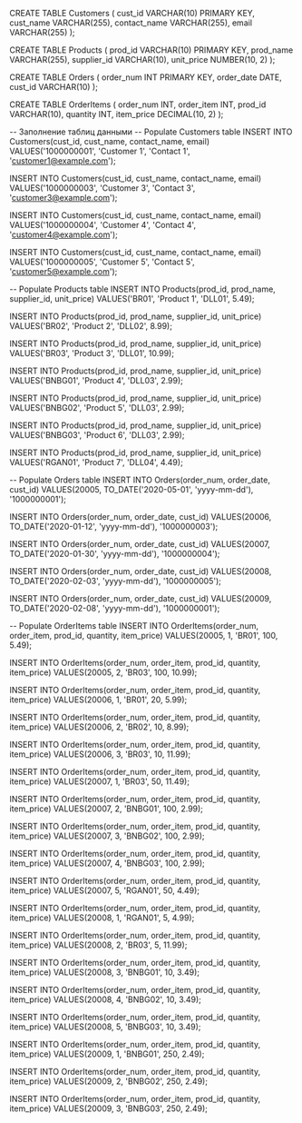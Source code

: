 CREATE TABLE Customers (
    cust_id VARCHAR(10) PRIMARY KEY,
    cust_name VARCHAR(255),
    contact_name VARCHAR(255),
    email VARCHAR(255)
);

CREATE TABLE Products (
    prod_id VARCHAR(10) PRIMARY KEY,
    prod_name VARCHAR(255),
    supplier_id VARCHAR(10),
    unit_price NUMBER(10, 2)
);

CREATE TABLE Orders (
    order_num INT PRIMARY KEY,
    order_date DATE,
    cust_id VARCHAR(10)
);

CREATE TABLE OrderItems (
    order_num INT,
    order_item INT,
    prod_id VARCHAR(10),
    quantity INT,
    item_price DECIMAL(10, 2)
);

-- Заполнение таблиц данными
-- Populate Customers table
INSERT INTO Customers(cust_id, cust_name, contact_name, email)
VALUES('1000000001', 'Customer 1', 'Contact 1', 'customer1@example.com');

INSERT INTO Customers(cust_id, cust_name, contact_name, email)
VALUES('1000000003', 'Customer 3', 'Contact 3', 'customer3@example.com');

INSERT INTO Customers(cust_id, cust_name, contact_name, email)
VALUES('1000000004', 'Customer 4', 'Contact 4', 'customer4@example.com');

INSERT INTO Customers(cust_id, cust_name, contact_name, email)
VALUES('1000000005', 'Customer 5', 'Contact 5', 'customer5@example.com');

-- Populate Products table
INSERT INTO Products(prod_id, prod_name, supplier_id, unit_price)
VALUES('BR01', 'Product 1', 'DLL01', 5.49);

INSERT INTO Products(prod_id, prod_name, supplier_id, unit_price)
VALUES('BR02', 'Product 2', 'DLL02', 8.99);

INSERT INTO Products(prod_id, prod_name, supplier_id, unit_price)
VALUES('BR03', 'Product 3', 'DLL01', 10.99);

INSERT INTO Products(prod_id, prod_name, supplier_id, unit_price)
VALUES('BNBG01', 'Product 4', 'DLL03', 2.99);

INSERT INTO Products(prod_id, prod_name, supplier_id, unit_price)
VALUES('BNBG02', 'Product 5', 'DLL03', 2.99);

INSERT INTO Products(prod_id, prod_name, supplier_id, unit_price)
VALUES('BNBG03', 'Product 6', 'DLL03', 2.99);

INSERT INTO Products(prod_id, prod_name, supplier_id, unit_price)
VALUES('RGAN01', 'Product 7', 'DLL04', 4.49);

-- Populate Orders table
INSERT INTO Orders(order_num, order_date, cust_id)
VALUES(20005, TO_DATE('2020-05-01', 'yyyy-mm-dd'), '1000000001');

INSERT INTO Orders(order_num, order_date, cust_id)
VALUES(20006, TO_DATE('2020-01-12', 'yyyy-mm-dd'), '1000000003');

INSERT INTO Orders(order_num, order_date, cust_id)
VALUES(20007, TO_DATE('2020-01-30', 'yyyy-mm-dd'), '1000000004');

INSERT INTO Orders(order_num, order_date, cust_id)
VALUES(20008, TO_DATE('2020-02-03', 'yyyy-mm-dd'), '1000000005');

INSERT INTO Orders(order_num, order_date, cust_id)
VALUES(20009, TO_DATE('2020-02-08', 'yyyy-mm-dd'), '1000000001');

-- Populate OrderItems table
INSERT INTO OrderItems(order_num, order_item, prod_id, quantity, item_price)
VALUES(20005, 1, 'BR01', 100, 5.49);

INSERT INTO OrderItems(order_num, order_item, prod_id, quantity, item_price)
VALUES(20005, 2, 'BR03', 100, 10.99);

INSERT INTO OrderItems(order_num, order_item, prod_id, quantity, item_price)
VALUES(20006, 1, 'BR01', 20, 5.99);

INSERT INTO OrderItems(order_num, order_item, prod_id, quantity, item_price)
VALUES(20006, 2, 'BR02', 10, 8.99);

INSERT INTO OrderItems(order_num, order_item, prod_id, quantity, item_price)
VALUES(20006, 3, 'BR03', 10, 11.99);

INSERT INTO OrderItems(order_num, order_item, prod_id, quantity, item_price)
VALUES(20007, 1, 'BR03', 50, 11.49);

INSERT INTO OrderItems(order_num, order_item, prod_id, quantity, item_price)
VALUES(20007, 2, 'BNBG01', 100, 2.99);

INSERT INTO OrderItems(order_num, order_item, prod_id, quantity, item_price)
VALUES(20007, 3, 'BNBG02', 100, 2.99);

INSERT INTO OrderItems(order_num, order_item, prod_id, quantity, item_price)
VALUES(20007, 4, 'BNBG03', 100, 2.99);

INSERT INTO OrderItems(order_num, order_item, prod_id, quantity, item_price)
VALUES(20007, 5, 'RGAN01', 50, 4.49);

INSERT INTO OrderItems(order_num, order_item, prod_id, quantity, item_price)
VALUES(20008, 1, 'RGAN01', 5, 4.99);

INSERT INTO OrderItems(order_num, order_item, prod_id, quantity, item_price)
VALUES(20008, 2, 'BR03', 5, 11.99);

INSERT INTO OrderItems(order_num, order_item, prod_id, quantity, item_price)
VALUES(20008, 3, 'BNBG01', 10, 3.49);

INSERT INTO OrderItems(order_num, order_item, prod_id, quantity, item_price)
VALUES(20008, 4, 'BNBG02', 10, 3.49);

INSERT INTO OrderItems(order_num, order_item, prod_id, quantity, item_price)
VALUES(20008, 5, 'BNBG03', 10, 3.49);

INSERT INTO OrderItems(order_num, order_item, prod_id, quantity, item_price)
VALUES(20009, 1, 'BNBG01', 250, 2.49);

INSERT INTO OrderItems(order_num, order_item, prod_id, quantity, item_price)
VALUES(20009, 2, 'BNBG02', 250, 2.49);

INSERT INTO OrderItems(order_num, order_item, prod_id, quantity, item_price)
VALUES(20009, 3, 'BNBG03', 250, 2.49);
